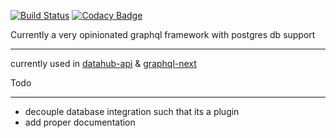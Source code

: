 

[![Build Status](https://travis-ci.org/devinit/graphql-next.svg?branch=master)](https://travis-ci.org/devinit/graphql-next)
[![Codacy Badge](https://api.codacy.com/project/badge/Grade/e501f77141774b74979c60d5cfd219ac)](https://www.codacy.com/app/epicallan/graphql-next?utm_source=github.com&amp;utm_medium=referral&amp;utm_content=devinit/graphql-next&amp;utm_campaign=Badge_Grade)


Currently a very opinionated graphql framework with postgres db support

______________________________________

currently used in [datahub-api](https://github.com/devinit/datahub-api) & [graphql-next](https://github.com/devinit/graphql-next)

Todo
_____________

 - decouple database integration such that its a plugin
 - add proper documentation


